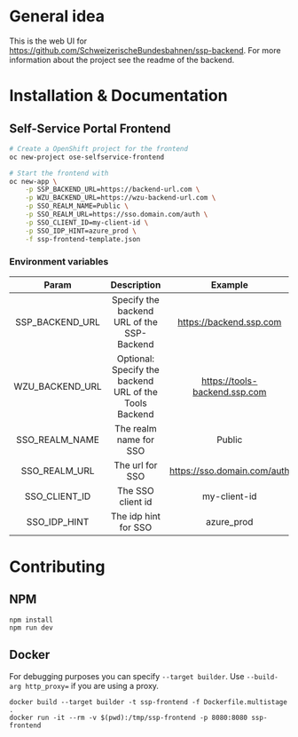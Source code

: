 # General idea
This is the web UI for https://github.com/SchweizerischeBundesbahnen/ssp-backend. For more information about the project see the readme of the backend.

# Installation & Documentation
## Self-Service Portal Frontend
```bash
# Create a OpenShift project for the frontend
oc new-project ose-selfservice-frontend

# Start the frontend with
oc new-app \
    -p SSP_BACKEND_URL=https://backend-url.com \
    -p WZU_BACKEND_URL=https://wzu-backend-url.com \
    -p SSO_REALM_NAME=Public \
    -p SSO_REALM_URL=https://sso.domain.com/auth \
    -p SSO_CLIENT_ID=my-client-id \
    -p SSO_IDP_HINT=azure_prod \
    -f ssp-frontend-template.json
```

### Environment variables
**Param**|**Description**|**Example**
:-----:|:-----:|:-----:
SSP\_BACKEND\_URL|Specify the backend URL of the SSP-Backend|https://backend.ssp.com
WZU\_BACKEND\_URL|Optional: Specify the backend URL of the Tools Backend|https://tools-backend.ssp.com
SSO\_REALM\_NAME|The realm name for SSO|Public
SSO\_REALM\_URL|The url for SSO|https://sso.domain.com/auth
SSO\_CLIENT\_ID|The SSO client id|my-client-id
SSO\_IDP\_HINT|The idp hint for SSO|azure\_prod

# Contributing
## NPM
```
npm install
npm run dev
```
## Docker
For debugging purposes you can specify `--target builder`. Use `--build-arg http_proxy=` if you are using a proxy.
```
docker build --target builder -t ssp-frontend -f Dockerfile.multistage .
docker run -it --rm -v $(pwd):/tmp/ssp-frontend -p 8080:8080 ssp-frontend
```
